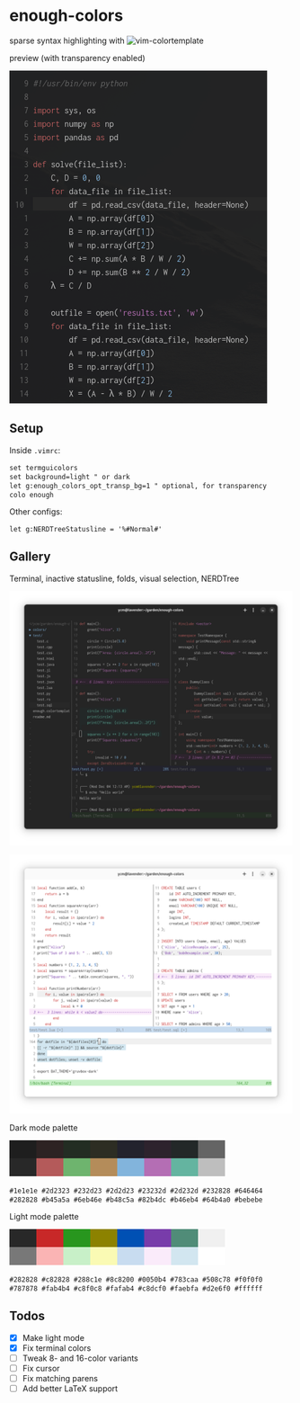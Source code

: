 # enough-colors

sparse syntax highlighting with ![vim-colortemplate](https://github.com/lifepillar/vim-colortemplate)

preview (with transparency enabled)

![](https://github.com/ycm/enough-colors/blob/master/gallery/splash.png)

## Setup

Inside `.vimrc`:

```vim
set termguicolors
set background=light " or dark
let g:enough_colors_opt_transp_bg=1 " optional, for transparency
colo enough
```

Other configs:

```vim
let g:NERDTreeStatusline = '%#Normal#'
```

## Gallery

Terminal, inactive statusline, folds, visual selection, NERDTree

![](https://github.com/ycm/enough-colors/blob/master/gallery/darkmode_demo.png)

![](https://github.com/ycm/enough-colors/blob/master/gallery/lightmode_demo.png)

Dark mode palette

![](https://github.com/ycm/enough-colors/blob/master/gallery/darkmode_palette.png)

```
#1e1e1e #2d2323 #232d23 #2d2d23 #23232d #2d232d #232828 #646464
#282828 #b45a5a #6eb46e #b48c5a #82b4dc #b46eb4 #64b4a0 #bebebe
```

Light mode palette

![](https://github.com/ycm/enough-colors/blob/master/gallery/lightmode_palette.png)

```
#282828 #c82828 #288c1e #8c8200 #0050b4 #783caa #508c78 #f0f0f0
#787878 #fab4b4 #c8f0c8 #fafab4 #c8dcf0 #faebfa #d2e6f0 #ffffff
```

## Todos

- [x] Make light mode
- [x] Fix terminal colors
- [ ] Tweak 8- and 16-color variants
- [ ] Fix cursor
- [ ] Fix matching parens
- [ ] Add better LaTeX support
